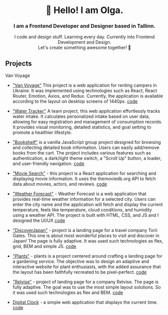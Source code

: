 
<div id='header' align='center'>
  <h1>👋 Hello! I am Olga.</h1>
  <h3>I am a Frontend Developer and Designer based in Tallinn.</h3>
  <p>I code and design stuff. Learning every day.  Currently into Frontend Development and Design. <br/>Let's create something awesome together! 🚀</p>
</div>

## Projects

Van Voyage

- ["Van Voyage"](https://olgatenison.github.io/van-voyage/) This project is a web application for renting campers in Ukraine. It was implemented using technologies such as React, React Router, Emotion, Axios, and Redux. Currently, the application is available according to the layout on desktop screens of 1440px. [code](https://github.com/olgatenison/van-voyage)

- ["Water Tracker"](https://denys90.github.io/tracker-of-water-frontend/) A team project, this web application effortlessly tracks water intake. It calculates personalized intake based on user data, allowing for easy registration and management of consumption records. It provides visual monitoring, detailed statistics, and goal setting to promote a healthier lifestyle.
  
- ["Bookshelf"](https://oleksandrkravcuk.github.io/Runners-of-code/) is a vanilla JavaScript group project designed for browsing and collecting detailed book information. Users can easily add/remove books from the cart. The project includes various features such as authentication, a dark/light theme switch, a "Scroll Up" button, a loader, and user-friendly navigation. [code](https://github.com/olgatenison/Bookshelf)

- ["Movie Search"](https://olgatenison.github.io/movie-search/) - this project is a React application for searching and displaying movie information. It uses the themoviedb.org API to fetch data about movies, actors, and reviews. [code](https://github.com/olgatenison/movie-search)
 
- ["Weather Forecast"](https://olgatenison.github.io/weather-forecast/)  - Weather Forecast is a web application that provides real-time weather information for a selected city. Users can enter the city name and the application will fetch and display the current temperature, feels like temperature, cloud conditions, and humidity using a weather API. The project is built with HTML, CSS, and JS and I designed the UI/UX [code](https://github.com/olgatenison/weather-forecast)
  
- ["DiscoverJapan"](https://olgatenison.github.io/DiscoverJapan/)  - project is a landing page for a travel company Torii Gates. This one is about most wonderful places to visit and discover in Japan! The page is fully adaptive. It was used such technologies as flex, grid, BEM and simple JS. [code](https://github.com/olgatenison/DiscoverJapan)
  
- ["Plants"](https://olgatenison.github.io/Plants/)  - plants is a project centered around crafting a landing page for a gardening service. The objective was to design an adaptive and interactive website for plant enthusiasts, with the added assurance that the layout has been faithfully recreated to be pixel-perfect. [code](https://github.com/olgatenison/Plants)

- ["Relvise"](https://olgatenison.github.io/relvise/) - project of landing page for a company Relvise. The page is fully adaptive. The goal was to use the most simple layout solutions. So it was used such technologies as flex and BEM. [code](https://github.com/olgatenison/relvise)
  
- [Digital Clock](https://olgatenison.github.io/digitalClock/) - a simple web application that displays the current time. [code](https://github.com/olgatenison/digitalClock)


